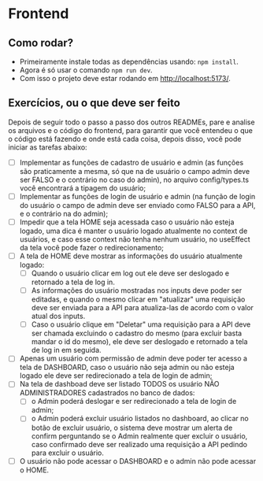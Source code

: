 # Frontend

## Como rodar?
- Primeiramente instale todas as dependências usando: ```npm install```.
- Agora é só usar o comando ```npm run dev```.
- Com isso o projeto deve estar rodando em [http://localhost:5173/](http://localhost:5173/).

## Exercícios, ou o que deve ser feito
Depois de seguir todo o passo a passo dos outros READMEs, pare e analise os arquivos e o código do frontend, para garantir que você entendeu o que o código está fazendo e onde está cada coisa, depois disso, você pode iniciar as tarefas abaixo:
- [ ] Implementar as funções de cadastro de usuário e admin (as funções são praticamente a mesma, só que na de usuário o campo admin deve ser FALSO e o contrário no caso do admin), no arquivo config/types.ts você encontrará a tipagem do usuário;
- [ ] Implementar as funções de login de usuário e admin (na função de login do usuário o campo de admin deve ser enviado como FALSO para a API, e o contrário na do admin);
- [ ] Impedir que a tela HOME seja acessada caso o usuário não esteja logado, uma dica é manter o usuário logado atualmente no context de usuários, e caso esse context não tenha nenhum usuário, no useEffect da tela você pode fazer o redirecionamento;
- [ ] A tela de HOME deve mostrar as informações do usuário atualmente logado:
  - [ ] Quando o usuário clicar em log out ele deve ser deslogado e retornado a tela de log in.
  - [ ] As informações do usuário mostradas nos inputs deve poder ser editadas, e quando o mesmo clicar em "atualizar" uma requisição deve ser enviada para a API para atualiza-las de acordo com o valor atual dos inputs.
  - [ ] Caso o usuário clique em "Deletar" uma requisição para a API deve ser chamada excluindo o cadastro do mesmo (para excluir basta mandar o id do mesmo), ele deve ser deslogado e retornado a tela de log in em seguida.
- [ ] Apenas um usuário com permissão de admin deve poder ter acesso a tela de DASHBOARD, caso o usuário não seja admin ou não esteja logado ele deve ser redirecionado a tela de login de admin;
- [ ] Na tela de dashboad deve ser listado TODOS os usuário NÃO ADMINISTRADORES cadastrados no banco de dados:
  - [ ] o Admin poderá deslogar e ser redirecionado a tela de login de admin;
  - [ ] o Admin poderá excluir usuário listados no dashboard, ao clicar no botão de excluir usuário, o sistema deve mostrar um alerta de confirm perguntando se o Admin realmente quer excluir o usuário, caso confirmado deve ser realizado uma requisição a API pedindo para excluir o usuário.
- [ ] O usuário não pode acessar o DASHBOARD e o admin não pode acessar o HOME.